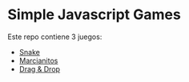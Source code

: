 # Simple Javascript Games

Este repo contiene 3 juegos:

- [Snake](https://franlindebl.github.io/simple-javascript-games/snake)
- [Marcianitos](https://franlindebl.github.io/simple-javascript-games/space)
- [Drag & Drop](https://franlindebl.github.io/simple-javascript-games/drag-drop)
